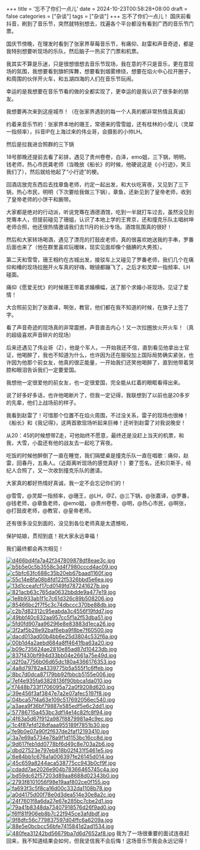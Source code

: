 +++
title = '忘不了你们一点儿'
date = 2024-10-23T00:58:28+08:00
draft = false
categories = ["杂谈"]
tags = ["杂谈"]
+++
忘不了你们一点儿！
国庆前看抖音，刷到了音乐节，突然就特别想去，找遍各个平台都没有看到广西的音乐节门票。


国庆节傍晚，在理发时看到了张家界草莓音乐节，有痛仰、赵雷和声音奇迹，都是我特别想要听现场的乐队，然后脑子一热买了门票和机票。


我其实不算是乐迷，只是很想很想去音乐节现场，我在意的不只是音乐，更在意现场的氛围，我想要看到旗帜挥舞，想要看到烟雾缭绕，想要在焰火中心拉开圈子，和周围的伙伴开火车，和五湖四海的人们在音乐节玩闹。


幸运的是我想要在音乐节看的做的全都实现了，更幸运的是我认识了很多新的朋友。


我想要再次来到这座城市！（在张家界遇到的每一个人真的都非常热情且真诚）


约着来音乐节的：张家界本地的珊王，常德来的雪雪姐，还有桂林的小莹儿（灵犀一指频率），抖音IP在上海过来的伟业哥，会摄影的小帅LH。


然后是拉我进合照群的三下锅


18号那晚还提前去看了彩排，遇见了贵州卷卷，白泽，emo姐，三下锅，明明，钱老师，热心市民龚老师（当晚放《船长》的时候，他硬说这是《小行迹》，笑亖我们了），然后就给他起了“小行迹”的梗。


回酒店放完东西后去找章鱼老师，约定一起出发，和大伙吃宵夜，又见到了三下锅，热心市民，明明（下次要给我做三下锅），章鱼，还新见到了皇帝老师，收到了皇帝老师的小饼干和腕带。


大家都是绝对的行动派，听说党骞在酒德酒馆，吃到一半就打车过去，虽然没见到党骞本人，但提前碰见了珊姐，认识了本地上学的王育京，还和撞克乐队主唱树坤老师合照，他还很热情邀请我们去11月的长沙专场。酒馆氛围真的很好！


然后和大家转场喝酒，遇见了漂亮的打鼓皮老师，真的很喜欢她送我的手串，罗番后面也来了（他在群里喜欢玩暧昧，现实见面却像个腼腆的大男孩）。


第二天和雪雪，珊王相约在古城出发，接驳车上又碰见了罗番老师，我们几个在痛仰和椿的现场拉圈开火车真的好嗨，眼镜都蹦飞了，之后才和灵犀一指频率、LH碰面。


痛仰《愿爱无忧》的时候珊王带着求婚横幅，送了那个求婚小哥现场，见证了爱情！


大合照前见到了张嘉译，啊张，教官，他们都在我不知道的时候，在旗子上签了字。


看了声音奇迹的现场真的非常震撼，声音直击内心！又一次拉圈放火开火车！（真的超级喜欢声音碎片的现场）


后来还遇见了伟业哥（Z），他是个军人，一开始我还不信，直到看见他拿出士官证，他喝醉了，我也不知道为什么，也许因为还在服役加上国际局势确实紧张，也许因为他那个前女友，他真的很正能量，一开始我们还笑他喝醉了，直到他带着哭腔和眼泪告诉我们一定要爱国。


我想他一定很爱他的前女友，也一定很爱国，完全能从红着的眼眶看得出来。


说了好多好多话，也许他喝断片了，但我一定记得，我联想到了以前也是20多岁的先辈，他们上战场前的样子。


我看到赵雷了！可惜那个位置不在焰火周围，不过没关系，雷子的现场也很棒！《船长》和《我记得》，这两首歌现场听起来巨棒！还听到赵雷了对我说晚安！


从20：45的时候想带Z走，可他始终不愿意，最终还是没赶上当天的机票，和我，大雪，小盈还有他的战友去一起吃了宵夜。


吃饭的时候他醉倒了一直在睡觉，我们隔壁桌是撞克乐队一直在唱歌：痛仰，赵雷，回春丹，五条人。（近距离听现场的感觉真好！）要了签名，还和贝斯手，经纪人合照了，又一次收到撞克乐队的邀请。


大家真的都好热情好真诚，我一定不会忘记你们的！


@雪雪，@灵犀一指频率，@珊王，@LH，@Z，@三下锅，@张嘉译，@罗番，
@钱老师，@章鱼老师，@emo姐，
@贵州卷卷，@明，@热心市民，@啊张，
@打鼓皮老师，@教官，@皇帝老师。


还有很多没见到面的，没见到各位老师真是太遗憾啦，

保护姑娘，贯彻到底！祝大家永远幸福！

我们最终都会再次相见！



[![d466bd4fa7a42f347809878df8eae3c.jpg](https://pnglog.com/l3yMEt.jpg)](https://pnglog.com/l3yMEt.jpg)
[![b5b5e0c5b3558c3d4f7980cccd4ac09.jpg](https://pnglog.com/rxssRf.jpg)](https://pnglog.com/rxssRf.jpg)
[![c5bfc63fc688c35b20eb67baad1160f.jpg](https://pnglog.com/8A45Gb.jpg)](https://pnglog.com/8A45Gb.jpg)
[![55c14e8fa08b8fd122f5326bbd5e6ea.jpg](https://pnglog.com/C3Yx8U.jpg)](https://pnglog.com/C3Yx8U.jpg)
[![13d1cceafcf17cd0149fd787241627b.jpg](https://pnglog.com/VL7rZQ.jpg)](https://pnglog.com/VL7rZQ.jpg)
[![821acb63c765da0632bbdde9a477e19.jpg](https://pnglog.com/atMKsf.jpg)](https://pnglog.com/atMKsf.jpg)
[![1e8b933ab1f1c7c61d326c89b508206.jpg](https://pnglog.com/ZCQXZd.jpg)](https://pnglog.com/ZCQXZd.jpg)
[![85466bc2f7f5c3c74dbccc370be88db.jpg](https://pnglog.com/XNu4pR.jpg)](https://pnglog.com/XNu4pR.jpg)
[![c2b7d82312c95eabda3c4556f19fdd7.jpg](https://pnglog.com/cqZxTJ.jpg)](https://pnglog.com/cqZxTJ.jpg)
[![49bbf40c632aa957cc5f1a2f53dba51.jpg](https://pnglog.com/03BGJn.jpg)](https://pnglog.com/03BGJn.jpg)
[![5fd0fd907aa96296e8e83883d1eca26.jpg](https://pnglog.com/po40dN.jpg)](https://pnglog.com/po40dN.jpg)
[![3f2af5b28e92baf6eba9f8be7f60500.jpg](https://pnglog.com/O3XrpC.jpg)](https://pnglog.com/O3XrpC.jpg)
[![dacd013ad00b4bb6e25d3804c532f6a.jpg](https://pnglog.com/1jsCkk.jpg)](https://pnglog.com/1jsCkk.jpg)
[![00b1d4a2aebd684a8ff4641fba63a20.jpg](https://pnglog.com/21gzTM.jpg)](https://pnglog.com/21gzTM.jpg)
[![b09c735624ae2810e85ad87d10423db.jpg](https://pnglog.com/UfQ5l9.jpg)](https://pnglog.com/UfQ5l9.jpg)
[![837f430bf994d33bb04e2661a75e49d.jpg](https://pnglog.com/yEHcGl.jpg)](https://pnglog.com/yEHcGl.jpg)
[![d2f0a7756b06d65dc180a4366176353.jpg](https://pnglog.com/j3E92W.jpg)](https://pnglog.com/j3E92W.jpg)
[![4a8d79782a4339775b5a555f1c6ffeb.jpg](https://pnglog.com/qQTaT6.jpg)](https://pnglog.com/qQTaT6.jpg)
[![8bc7d0dca87179bb92fbbcb5155e006.jpg](https://pnglog.com/2RxEW0.jpg)](https://pnglog.com/2RxEW0.jpg)
[![7ef4e935fa63828136f90bbca1da010.jpg](https://pnglog.com/TCWgga.jpg)](https://pnglog.com/TCWgga.jpg)
[![f7448b733f1706095a72a0f9208d620.jpg](https://pnglog.com/Jw8UrH.jpg)](https://pnglog.com/Jw8UrH.jpg)
[![39e456f3af3847e7a2e07afec5197f8.jpg](https://pnglog.com/Ii3dtw.jpg)](https://pnglog.com/Ii3dtw.jpg)
[![04bca57f4a63e109c517692056ec540.jpg](https://pnglog.com/zIVyHh.jpg)](https://pnglog.com/zIVyHh.jpg)
[![a3aea9f36bf79887e585edf5e6c2dd1.jpg](https://pnglog.com/PPtpn5.jpg)](https://pnglog.com/PPtpn5.jpg)
[![57786715a453bc3df14e14c82fc8f94.jpg](https://pnglog.com/MJ5PcK.jpg)](https://pnglog.com/MJ5PcK.jpg)
[![4f63a5d67f912a987f8879981a4c9ec.jpg](https://pnglog.com/XhDlGc.jpg)](https://pnglog.com/XhDlGc.jpg)
[![1c4f87efd128dfaaa955189f7851b30.jpg](https://pnglog.com/7WLCjr.jpg)](https://pnglog.com/7WLCjr.jpg)
[![fe9b0e07a90f2f637de2faf12193410.jpg](https://pnglog.com/zl9dVI.jpg)](https://pnglog.com/zl9dVI.jpg)
[![3a7e69a5734e78a9f1d1153bc16cc8d.jpg](https://pnglog.com/HjFNYy.jpg)](https://pnglog.com/HjFNYy.jpg)
[![9d617feb1dd0778bf6d49c8e703a2b6.jpg](https://pnglog.com/bmRctH.jpg)](https://pnglog.com/bmRctH.jpg)
[![dbd27523e797eb818b02f431f5461e5.jpg](https://pnglog.com/WGQDhH.jpg)](https://pnglog.com/WGQDhH.jpg)
[![6e84bb1c676a1a006397fe26145d014.jpg](https://pnglog.com/avth8U.jpg)](https://pnglog.com/avth8U.jpg)
[![45c659a8244aca538775cc943b0cf9f.jpg](https://pnglog.com/f7ydwk.jpg)](https://pnglog.com/f7ydwk.jpg)
[![cdadd7ae2026e904b78366465745c4a.jpg](https://pnglog.com/7tl3dw.jpg)](https://pnglog.com/7tl3dw.jpg)
[![bd59dc62f57203d89aa8688d02343b0.jpg](https://pnglog.com/cYQfeA.jpg)](https://pnglog.com/cYQfeA.jpg)
[![2793f8101056f98e19aaf802ce0f155.jpg](https://pnglog.com/2SeTzP.jpg)](https://pnglog.com/2SeTzP.jpg)
[![fa693f3c5f8ca16d00c332da1108b78.jpg](https://pnglog.com/9Pyrcw.jpg)](https://pnglog.com/9Pyrcw.jpg)
[![a0d4175d00f78e0d3dea514e30e8a2c.jpg](https://pnglog.com/TozsvL.jpg)](https://pnglog.com/TozsvL.jpg)
[![24f7601f8a6da27e67e285bc7cbe2d1.jpg](https://pnglog.com/2YnurS.jpg)](https://pnglog.com/2YnurS.jpg)
[![79a41b8348da73407918576d26f9ad0.jpg](https://pnglog.com/kUzwAH.jpg)](https://pnglog.com/kUzwAH.jpg)
[![f6ff81f906eb8b7c22f945ce3afdbdf.jpg](https://pnglog.com/iC3e9G.jpg)](https://pnglog.com/iC3e9G.jpg)
[![9f8dfc56c779837597d04ffc6a6209a.jpg](https://pnglog.com/SKJ4m0.jpg)](https://pnglog.com/SKJ4m0.jpg)
[![88e5e0bcbcc56bfe7415841d2ad1534.jpg](https://pnglog.com/odGiY2.jpg)](https://pnglog.com/odGiY2.jpg)
[![480fea31242bd56679ba7d6d7652af8.jpg](https://pnglog.com/SD3N1E.jpg)](https://pnglog.com/SD3N1E.jpg)
我为了一场很重要的面试连夜赶回来，我不知道结果会如何，但我坚信我不会后悔！这场音乐节我会永远记得！
